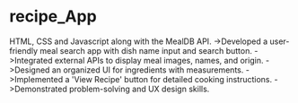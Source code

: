 # recipe_App

HTML, CSS and Javascript along with the MealDB API.
   ->Developed a user-friendly meal search app with dish name input and search button.
   ->Integrated external APIs to display meal images, names, and origin.
   ->Designed an organized UI for ingredients with measurements.
   ->Implemented a 'View Recipe' button for detailed cooking instructions.
   ->Demonstrated problem-solving and UX design skills.
